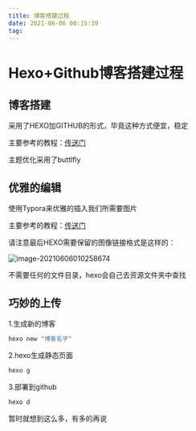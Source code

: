 ```yaml
---
title: 博客搭建过程
date: 2021-06-06 00:15:39
tag:
---
```


# Hexo+Github博客搭建过程

## 博客搭建

采用了HEXO加GITHUB的形式，毕竟这种方式便宜，稳定

主要参考的教程：[传送门](https://dong-666.github.io/2020/07/01/Hexo/)

主题优化采用了buttlfly

## 优雅的编辑

使用Typora来优雅的插入我们所需要图片

主要参考的教程：[传送门](https://zhuanlan.zhihu.com/p/265077468)

请注意最后HEXO需要保留的图像链接格式是这样的：

![image-20210606010258674](image-20210606010258674.png)

不需要任何的文件目录，hexo会自己去资源文件夹中查找

## 巧妙的上传

1.生成新的博客

```c
hexo new "博客名字"
```

2.hexo生成静态页面

```c
hexo g
```

3.部署到github

```c
hexo d
```

暂时就想到这么多，有多的再说